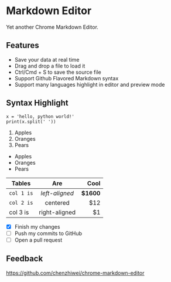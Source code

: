 # Markdown Editor

Yet another Chrome Markdown Editor.

## Features

* Save your data at real time
* Drag and drop a file to load it
* Ctrl/Cmd + S to save the source file
* Support Github Flavored Markdown syntax
* Support many languages highlight in editor and preview mode

## Syntax Highlight

```{python,eval=TRUE,results='asis'}
x = 'hello, python world!'
print(x.split(' '))

```
<ol>
  <li start="4">Apples</li>
  <li>Oranges</li>
   <li>Pears</li>
</ol>
<ul>
   <li start="4">Apples</li>
   <li>Oranges</li>
   <li>Pears</li>
	</ul>

| Tables   |      Are      |  Cool |
|----------|:-------------:|------:|
| `col 1 is` |  *left-aligned* | **$1600** |
| `col 2 is` |    centered   |   $12 |
| col 3 is | right-aligned |    $1 |

- [x] Finish my changes
- [ ] Push my commits to GitHub
- [ ] Open a pull request

## Feedback

https://github.com/chenzhiwei/chrome-markdown-editor
